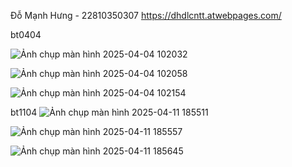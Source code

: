 Đỗ Mạnh Hưng - 22810350307
https://dhdlcntt.atwebpages.com/




bt0404




![Ảnh chụp màn hình 2025-04-04 102032](https://github.com/user-attachments/assets/e5c1b682-04aa-419f-b2c7-779275d4cdc8)





![Ảnh chụp màn hình 2025-04-04 102058](https://github.com/user-attachments/assets/c23c1b2a-73e9-447a-b907-828cf6813663)






![Ảnh chụp màn hình 2025-04-04 102154](https://github.com/user-attachments/assets/b4a1f9a8-c716-4bf8-a3c4-53878556d57e)





bt1104
![Ảnh chụp màn hình 2025-04-11 185511](https://github.com/user-attachments/assets/040cb329-468f-4de5-9028-c0720eb15de4)




![Ảnh chụp màn hình 2025-04-11 185557](https://github.com/user-attachments/assets/1766beaf-bbe5-4511-95f2-4af818d250b7)




![Ảnh chụp màn hình 2025-04-11 185645](https://github.com/user-attachments/assets/f7baf6a5-b666-4129-930e-15540cbf78f3)



